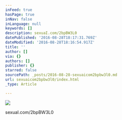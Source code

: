 ```yaml
---
inFeed: true
hasPage: true
inNav: false
inLanguage: null
keywords: []
description: sexuaI.com/2bpBW3L0
datePublished: '2016-08-28T18:17:31.769Z'
dateModified: '2016-08-28T18:16:54.917Z'
title: ''
author: []
via: {}
authors: []
publisher: {}
starred: false
sourcePath: _posts/2016-08-28-sexuaicom2bpbw3l0.md
url: sexuaicom2bpbw3l0/index.html
_type: Article

---
```

![](https://the-grid-user-content.s3-us-west-2.amazonaws.com/185a9cf9-d786-4834-a0d9-ee7d41cc249a.jpg)

sexuaI.com/2bpBW3L0